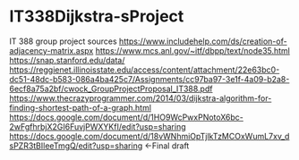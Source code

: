 # IT338Dijkstra-sProject
IT 388 group project
sources
https://www.includehelp.com/ds/creation-of-adjacency-matrix.aspx
https://www.mcs.anl.gov/~itf/dbpp/text/node35.html
https://snap.stanford.edu/data/
https://reggienet.illinoisstate.edu/access/content/attachment/22e63bc0-dc51-48dc-b583-086a4ba425c7/Assignments/cc97ba97-3e1f-4a09-b2a8-6ecf8a75a2bf/cwock_GroupProjectProposal_IT388.pdf
https://www.thecrazyprogrammer.com/2014/03/dijkstra-algorithm-for-finding-shortest-path-of-a-graph.html
https://docs.google.com/document/d/1HO9WcPwxPNotoX6bc-2wFgfhrbjX2GI6FuvjPWXYKfI/edit?usp=sharing
https://docs.google.com/document/d/18vWNhmiOpTjlkTzMCOxWumL7xv_dsPZR3tBIleeTmgQ/edit?usp=sharing <-Final draft
